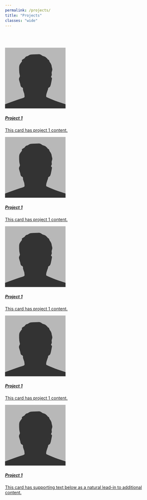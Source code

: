 ```yaml
---
permalink: /projects/
title: "Projects"
classes: "wide"
---
```

<head>
<meta name="msapplication-TileColor" content="#da532c">
<meta name="theme-color" content="#ffffff">
<link rel="stylesheet" href="https://cdn.jsdelivr.net/npm/bootstrap@4.4.1/dist/css/bootstrap.min.css" integrity="sha384-Vkoo8x4CGsO3+Hhxv8T/Q5PaXtkKtu6ug5TOeNV6gBiFeWPGFN9MuhOf23Q9Ifjh" crossorigin="anonymous">

<style>
    .greedy-nav{
        background: rgba(0, 0, 0, 0) !important;
    }
</style>
</head>
<br>
<br>
<br>
<div class="card-deck">
  <div class="row mb-4">
    <div class="col-md-4">
      <a href="1">
        <div class="card">
          <img class="card-img-top" src="../assets/images/bio-photo.jpg" alt="Card image cap">
          <div class="card-body">
            <h5>Project 1</h5>
            <p class="card-text">This card has project 1 content.</p>
          </div>
        </div>
      </a>
    </div>
    <div class="col-md-4">
      <a href="1">
        <div class="card">
          <img class="card-img-top" src="../assets/images/bio-photo.jpg" alt="Card image cap">
          <div class="card-body">
            <h5>Project 1</h5>
            <p class="card-text">This card has project 1 content.</p>
          </div>
        </div>
      </a>
    </div>
    <div class="col-md-4">
      <a href="1">
        <div class="card">
          <img class="card-img-top" src="../assets/images/bio-photo.jpg" alt="Card image cap">
          <div class="card-body">
            <h5>Project 1</h5>
            <p class="card-text">This card has project 1 content.</p>
          </div>
        </div>
      </a>
    </div>
  </div>
  <div class="row mb-4">
    <div class="col-md-4">
      <a href="1">
        <div class="card">
          <img class="card-img-top" src="../assets/images/bio-photo.jpg" alt="Card image cap">
          <div class="card-body">
            <h5>Project 1</h5>
            <p class="card-text">This card has project 1 content.</p>
          </div>
        </div>
      </a>
    </div>
    <div class="col-md-4">
      <a href="1">
        <div class="card">
          <img class="card-img-top" src="../assets/images/bio-photo.jpg" alt="Card image cap">
          <div class="card-body">
            <h5>Project 1</h5>
            <p class="card-text">This card has supporting text below as a natural lead-in to additional content.</p>
          </div>
        </div>
      </a>
    </div>
  </div>
</div>
